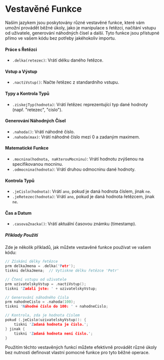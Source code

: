 # Vestavěné Funkce

Naším jazykem jsou poskytovány různé vestavěné funkce, které vám umožní provádět běžné úkoly, jako je manipulace s řetězci, načítání vstupu od uživatele, generování náhodných čísel a další. Tyto funkce jsou přístupné přímo ve vašem kódu bez potřeby jakéhokoliv importu.

#### Práce s Řetězci

- `.delka(retezec)`: Vrátí délku daného řetězce.

#### Vstup a Výstup

- `.nactiVstup()`: Načte řetězec z standardního vstupu.

#### Typy a Kontrola Typů

- `.ziskejTyp(hodnota)`: Vrátí řetězec reprezentující typ dané hodnoty (např. "retezec", "cislo").

#### Generování Náhodných Čísel

- `.nahoda()`: Vrátí náhodné číslo.
- `.nahoda(max)`: Vrátí náhodné číslo mezi 0 a zadaným maximem.

#### Matematické Funkce

- `.mocnina(hodnota, naKterouMocninu)`: Vrátí hodnotu zvýšenou na specifikovanou mocninu.
- `.odmocnina(hodnota)`: Vrátí druhou odmocninu dané hodnoty.

#### Kontrola Typů

- `.jeCislo(hodnota)`: Vrátí `ano`, pokud je daná hodnota číslem, jinak `ne`.
- `.jeRetezec(hodnota)`: Vrátí `ano`, pokud je daná hodnota řetězcem, jinak `ne`.

#### Čas a Datum

- `.casovaZnacka()`: Vrátí aktuální časovou známku (timestamp).

##### Příklady Použití

Zde je několik příkladů, jak můžete vestavěné funkce používat ve vašem kódu:

```c
// Získání délky řetězce
prm delkaJmena = .delka('Petr');
tiskni delkaJmena;  // Vytiskne délku řetězce 'Petr'

// Čtení vstupu od uživatele
prm uzivatelskyVstup = .nactiVstup();
tiskni 'Zadali jste: ' + uzivatelskyVstup;

// Generování náhodného čísla
prm nahodneCislo = .nahoda(100);
tiskni 'Náhodné číslo do 100: ' + nahodneCislo;

// Kontrola, zda je hodnota číslem
pokud (.jeCislo(uzivatelskyVstup)): {
    tiskni 'Zadaná hodnota je číslo.';
} jinak {
    tiskni 'Zadaná hodnota není číslo.';
}
```

Použitím těchto vestavěných funkcí můžete efektivně provádět různé úkoly bez nutnosti definovat vlastní pomocné funkce pro tyto běžné operace.